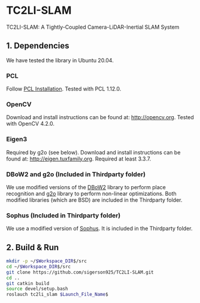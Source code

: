 # TC2LI-SLAM
TC2LI-SLAM: A Tightly-Coupled Camera-LiDAR-Inertial SLAM System
## 1. Dependencies
We have tested the library in Ubuntu 20.04.
### PCL
Follow [PCL Installation](http://www.pointclouds.org/downloads/linux.html). Tested with PCL 1.12.0.

### OpenCV
Download and install instructions can be found at: http://opencv.org. Tested with OpenCV 4.2.0.

### Eigen3
Required by g2o (see below). Download and install instructions can be found at: http://eigen.tuxfamily.org. Required at least 3.3.7.

### DBoW2 and g2o (Included in Thirdparty folder)
We use modified versions of the [DBoW2](https://github.com/dorian3d/DBoW2) library to perform place recognition and [g2o](https://github.com/RainerKuemmerle/g2o) library to perform non-linear optimizations. Both modified libraries (which are BSD) are included in the Thirdparty folder.

### Sophus (Included in Thirdparty folder)
We use a modified version of [Sophus](https://github.com/strasdat/Sophus). It is included in the Thirdparty folder.

## 2. Build & Run
```bash
mkdir -p ~/$Workspace_DIR$/src
cd ~/$Workspace_DIR$/src
git clone https://github.com/sigerson925/TC2LI-SLAM.git
cd ..
git catkin build
source devel/setup.bash
roslauch tc2li_slam $Launch_File_Name$
```
